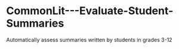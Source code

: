 # CommonLit---Evaluate-Student-Summaries
Automatically assess summaries written by students in grades 3-12
